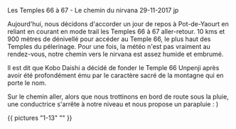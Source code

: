 Les Temples 66 à 67 - Le chemin du nirvana
29-11-2017
jp

Aujourd'hui, nous décidons d'accorder un jour de repos à Pot-de-Yaourt en reliant en courant en mode trail les Temples 66 à 67 aller-retour. 10 kms et 900 mètres de dénivellé pour accéder au Temple 66, le plus haut des Temples du pélerinage. Pour une fois, la météo n'est pas vraiment au rendez-vous, notre chemin vers le nirvana est assez humide et embrumé.

Il est dit que Kobo Daishi a décidé de fonder le Temple 66 Unpenji après avoir été profondément ému par le caractère sacré de la montagne qui en porte le nom.

Sur le chemin aller, alors que nous trottinons en bord de route sous la pluie, une conductrice s'arrête à notre niveau et nous propose un parapluie : )

{{ pictures "1-13" "" }}
